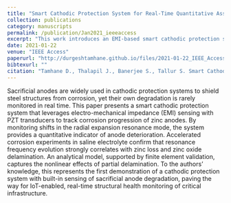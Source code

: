 ```yaml
---
title: "Smart Cathodic Protection System for Real-Time Quantitative Assessment of Corrosion of Sacrificial Anode Based on Electro-Mechanical Impedance (EMI)"
collection: publications
category: manuscripts
permalink: /publication/Jan2021_ieeeaccess
excerpt: "This work introduces an EMI-based smart cathodic protection system that non-destructively quantifies early-stage corrosion of zinc sacrificial anodes. Analytical and experimental results show that resonance frequency shifts in PZT-anode assemblies provide a reliable metric for real-time anode degradation monitoring."
date: 2021-01-22
venue: "IEEE Access"
paperurl: "http://durgeshtamhane.github.io/files/2021-01-22_IEEE_Access.pdf"
bibtexurl: ""
citation: "Tamhane D., Thalapil J., Banerjee S., Tallur S. Smart Cathodic Protection System for Real-Time Quantitative Assessment of Corrosion of Sacrificial Anode Based on Electro-Mechanical Impedance (EMI). IEEE Access. 2021;9:12229–12240."
---
```


Sacrificial anodes are widely used in cathodic protection systems to shield steel structures from corrosion, 
yet their own degradation is rarely monitored in real time. This paper presents a smart cathodic protection system that leverages
electro-mechanical impedance (EMI) sensing with PZT transducers to track corrosion progression of zinc anodes.
By monitoring shifts in the radial expansion resonance mode, the system provides a quantitative indicator of anode deterioration. 
Accelerated corrosion experiments in saline electrolyte confirm that resonance frequency evolution strongly correlates with zinc loss
and zinc oxide delamination. An analytical model, supported by finite element validation, captures the nonlinear effects of
partial delamination. To the authors’ knowledge, this represents the first demonstration of a cathodic protection system with
built-in sensing of sacrificial anode degradation, 
paving the way for IoT-enabled, real-time structural health monitoring of critical infrastructure.
